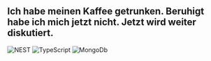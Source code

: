 ## Ich habe meinen Kaffee getrunken. Beruhigt habe ich mich jetzt nicht. Jetzt wird weiter diskutiert.


![NEST](https://img.shields.io/badge/-NEST-FFDA1E?style=plastic&logo=nestjs)
![TypeScript](https://img.shields.io/badge/-TypeScript-FFDA1E?style=plastic&logo=typescript)
![MongoDb](https://img.shields.io/badge/-MongoDb-FFDA1E?style=plastic&logo=mongodb)
